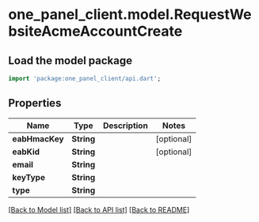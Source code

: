 # one_panel_client.model.RequestWebsiteAcmeAccountCreate

## Load the model package
```dart
import 'package:one_panel_client/api.dart';
```

## Properties
Name | Type | Description | Notes
------------ | ------------- | ------------- | -------------
**eabHmacKey** | **String** |  | [optional] 
**eabKid** | **String** |  | [optional] 
**email** | **String** |  | 
**keyType** | **String** |  | 
**type** | **String** |  | 

[[Back to Model list]](../README.md#documentation-for-models) [[Back to API list]](../README.md#documentation-for-api-endpoints) [[Back to README]](../README.md)


